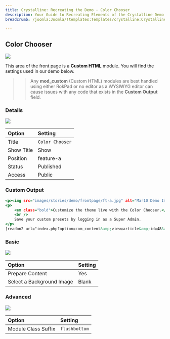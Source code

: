 ```yaml
---
title: Crystalline: Recreating the Demo - Color Chooser
description: Your Guide to Recreating Elements of the Crystalline Demo for Joomla
breadcrumb: /joomla:Joomla/!templates:Templates/crystalline:Crystalline

---
```


Color Chooser
-----

![][demo]

This area of the front page is a **Custom HTML** module. You will find the settings used in our demo below.

>> Any **mod_custom** (Custom HTML) modules are best handled using either RokPad or no editor as a WYSIWYG editor can cause issues with any code that exists in the **Custom Output** field.

### Details

![][demo2]

| Option     | Setting             |
| :--------- | :------------------ |
| Title      | `Color Chooser`     |
| Show Title | Show                |
| Position   | feature-a           |
| Status     | Published           |
| Access     | Public              |

### Custom Output

~~~ .html
<p><img src="images/stories/demo/frontpage/ft-a.jpg" alt="Mar10 Demo Image" class="demo-fp-img" /></p>
<p>
    <em class="bold">Customize the theme live with the Color Chooser.</em>
    <br />
    Save your custom presets by logging in as a Super Admin.
</p>
[readon2 url="index.php?option=com_content&amp;view=article&amp;id=48&amp;Itemid=155"]Read More[/readon2]
~~~

### Basic

![][demo3]

| Option                    | Setting |
| :------------------------ | :------ |
| Prepare Content           | Yes     |
| Select a Background Image | Blank   |

### Advanced

![][demo4]

| Option              | Setting       |
| :------------------ | :------       |
| Module Class Suffix | `flushbottom` |

[demo]: assets/demo_1.jpeg
[demo2]: assets/demo_1a.jpeg
[demo3]: assets/demo_1b.jpeg
[demo4]: assets/demo_1c.jpeg

